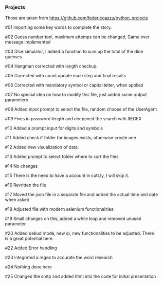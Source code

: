 ### Projects

Those are taken from https://github.com/federicoazzu/python_projects


#01 Importing some key words to complete the story.

#02 Guess number tool, maximum attemps can be changed, Game over message implemented

#03 DIce simulator, I added a function to sum up the total of the dice guesses

#04 Hangman corrected with length checkup.

#05 Corrected with count update each step and final results 

#06 Corrected with mandatory symbol or capital letter, when applied

#07 No special idea on how to modify this file, just added some output parameters

#08 Added input prompt to select the file, random choose of the UserAgent

#09 Fixes in password length and deepened the search with REGEX

#10 Added a prompt input for digits and symbols

#11 Added check if folder for images exists, otherwise create one

#12 Added new visualization of data. 

#13 Added prompt to select folder where to sort the files

#14 No changes

#15 There is the need to have a account in cutt.ly, I will skip it. 

#16 Revritten the file

#17 Moved the json file in a separate file and added the actual time and date when asked 

#18 Adjusted file with modern selenium functionalities 

#19 Small changes on this, added a while loop and removed unused parameter

#20 Added debud mode, new ip, new functionalities to be adjusted. There is a great potential here.

#22 Added Error handling

#23 Integrated a regex to accurate the word research

#24 Nothing done here

#25 Changed the smtp and added html into the code for initial presentation